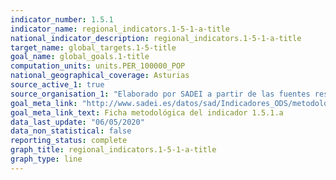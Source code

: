 ```yaml
---
indicator_number: 1.5.1
indicator_name: regional_indicators.1-5-1-a-title
national_indicator_description: regional_indicators.1-5-1-a-title
target_name: global_targets.1-5-title
goal_name: global_goals.1-title
computation_units: units.PER_100000_POP
national_geographical_coverage: Asturias
source_active_1: true
source_organisation_1: "Elaborado por SADEI a partir de las fuentes reseñadas en las fichas metodológicas."
goal_meta_link: "http://www.sadei.es/datos/sad/Indicadores_ODS/metodologia/1.5.1.a.pdf"
goal_meta_link_text: Ficha metodológica del indicador 1.5.1.a
data_last_update: "06/05/2020"
data_non_statistical: false
reporting_status: complete
graph_title: regional_indicators.1-5-1-a-title
graph_type: line
---
```

